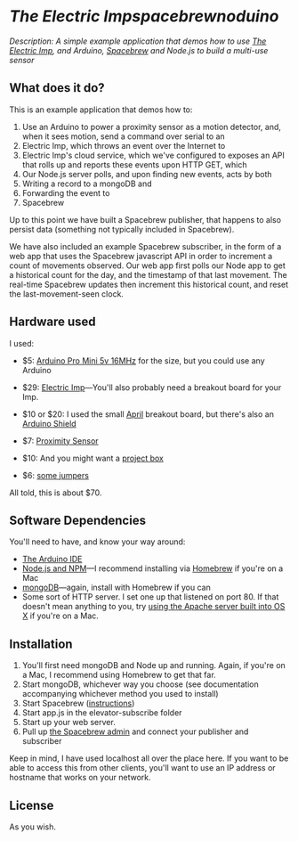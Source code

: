 # _The Electric Impspacebrewnoduino_

_Description: A simple example application that demos how to use [The Electric Imp](http://electricimp.com), and Arduino, [Spacebrew](http://docs.spacebrew.cc) and Node.js to build a multi-use sensor_

## What does it do?

This is an example application that demos how to:

1. Use an Arduino to power a proximity sensor as a motion detector, and, when it sees motion, send a command over serial to an
2. Electric Imp, which throws an event over the Internet to
3. Electric Imp's cloud service, which we've configured to exposes an API that rolls up and reports these events upon HTTP GET, which
4. Our Node.js server polls, and upon finding new events, acts by both
5. Writing a record to a mongoDB and
6. Forwarding the event to
7. Spacebrew

Up to this point we have built a Spacebrew publisher, that happens to also persist data (something not typically included in Spacebrew).

We have also included an example Spacebrew subscriber, in the form of a web app that uses the Spacebrew javascript API in order to increment a count of movements observed. Our web app first polls our Node app to get a historical count for the day, and the timestamp of that last movement. The real-time Spacebrew updates then increment this historical count, and reset the last-movement-seen clock.

## Hardware used

I used:

* $5: [Arduino Pro Mini 5v 16MHz](http://www.amazon.com/gp/product/B00CERRT7O/ref=as_li_ss_tl?ie=UTF8&camp=1789&creative=390957&creativeASIN=B00CERRT7O&linkCode=as2&tag=tum0a8-20) for the size, but you could use any Arduino

* $29: [Electric Imp](http://www.amazon.com/gp/product/B009K2ILKK/ref=as_li_ss_tl?ie=UTF8&camp=1789&creative=390957&creativeASIN=B009K2ILKK&linkCode=as2&tag=tum0a8-20)—You'll also probably need a breakout board for your Imp.

* $10 or $20: I used the small [April](http://www.amazon.com/gp/product/B009K2KVU8/ref=as_li_ss_tl?ie=UTF8&camp=1789&creative=390957&creativeASIN=B009K2KVU8&linkCode=as2&tag=tum0a8-20) breakout board, but there's also an [Arduino Shield](http://www.amazon.com/gp/product/B009K2JWH6/ref=as_li_ss_tl?ie=UTF8&camp=1789&creative=390957&creativeASIN=B009K2JWH6&linkCode=as2&tag=tum0a8-20)

* $7: [Proximity Sensor](http://www.amazon.com/gp/product/B004U8TOE6/ref=as_li_ss_tl?ie=UTF8&camp=1789&creative=390957&creativeASIN=B004U8TOE6&linkCode=as2&tag=tum0a8-20)

* $10: And you might want a [project box](http://www.amazon.com/gp/product/B00CSRW6UU/ref=as_li_ss_tl?ie=UTF8&camp=1789&creative=390957&creativeASIN=B00CSRW6UU&linkCode=as2&tag=tum0a8-20)

* $6: [some jumpers](http://www.amazon.com/gp/product/B0040DEI9M/ref=as_li_ss_tl?ie=UTF8&camp=1789&creative=390957&creativeASIN=B0040DEI9M&linkCode=as2&tag=tum0a8-20)

All told, this is about $70.

## Software Dependencies

You'll need to have, and know your way around:

* [The Arduino IDE](http://arduino.cc/en/main/software)
* [Node.js and NPM](http://nodejs.org)—I recommend installing via [Homebrew](http://brew.sh) if you're on a Mac
* [mongoDB](http://www.mongodb.com)—again, install with Homebrew if you can
* Some sort of HTTP server. I set one up that listened on port 80. If that doesn't mean anything to you, try [using the Apache server built into OS X](http://brianflove.com/2013/10/23/os-x-mavericks-and-apache/) if you're on a Mac.

## Installation

1. You'll first need mongoDB and Node up and running. Again, if you're on a Mac, I recommend using Homebrew to get that far.
2. Start mongoDB, whichever way you choose (see documentation accompanying whichever method you used to install)
3. Start Spacebrew ([instructions](https://github.com/Spacebrew/spacebrew))
4. Start app.js in the elevator-subscribe folder
5. Start up your web server.
6. Pull up [the Spacebrew admin](http://spacebrew.github.io/spacebrew/admin/admin.html?server=localhost) and connect your publisher and subscriber

Keep in mind, I have used localhost all over the place here. If you want to be able to access this from other clients, you'll want to use an IP address or hostname that works on your network.

## License

As you wish.